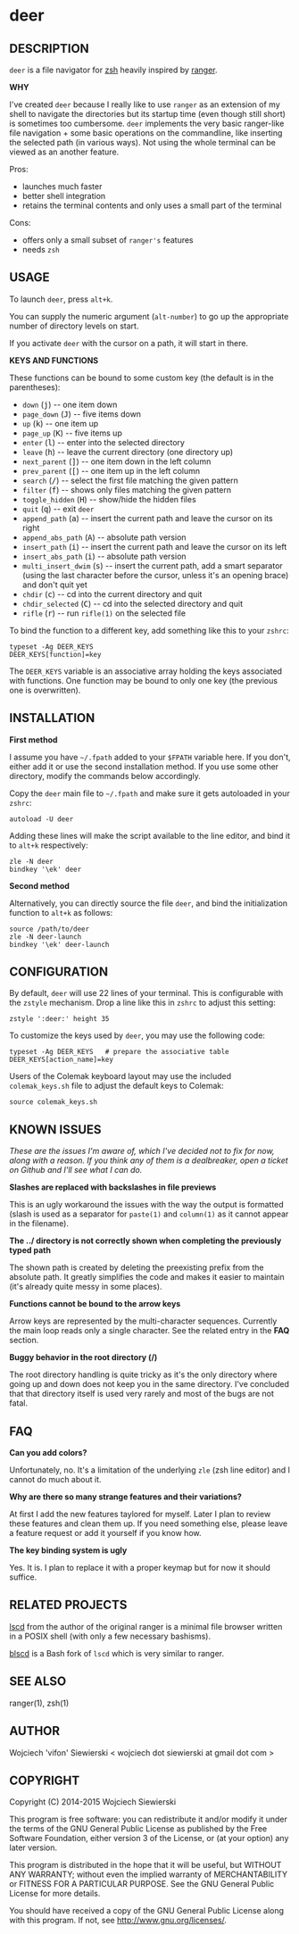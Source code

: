 deer
====

DESCRIPTION
-----------

`deer` is a file navigator for [zsh](http://zsh.sourceforge.net/)
heavily inspired by [ranger](http://ranger.nongnu.org/).

**WHY**

I've created `deer` because I really like to use `ranger` as an
extension of my shell to navigate the directories but its startup time
(even though still short) is sometimes too cumbersome. `deer`
implements the very basic ranger-like file navigation + some basic
operations on the commandline, like inserting the selected path (in
various ways). Not using the whole terminal can be viewed as an
another feature.

Pros:  
* launches much faster  
* better shell integration  
* retains the terminal contents and only uses a small part of the terminal  

Cons:  
* offers only a small subset of `ranger's` features  
* needs `zsh`  

USAGE
-----

To launch `deer`, press `alt+k`.

You can supply the numeric argument (`alt-number`) to go up the
appropriate number of directory levels on start.

If you activate `deer` with the cursor on a path, it will start in there.

**KEYS AND FUNCTIONS**

These functions can be bound to some custom key (the default is in the
parentheses):

* `down` (<kbd>j</kbd>) -- one item down
* `page_down` (<kbd>J</kbd>) -- five items down
* `up` (<kbd>k</kbd>) -- one item up
* `page_up` (<kbd>K</kbd>) -- five items up
* `enter` (<kbd>l</kbd>) -- enter into the selected directory
* `leave` (<kbd>h</kbd>) -- leave the current directory (one directory up)
* `next_parent` (<kbd>]</kbd>) -- one item down in the left column
* `prev_parent` (<kbd>[</kbd>) -- one item up in the left column
* `search` (<kbd>/</kbd>) -- select the first file matching the given pattern
* `filter` (<kbd>f</kbd>) -- shows only files matching the given pattern
* `toggle_hidden` (<kbd>H</kbd>) -- show/hide the hidden files
* `quit` (<kbd>q</kbd>) -- exit `deer`
* `append_path` (<kbd>a</kbd>) -- insert the current path and leave the cursor on
  its right
* `append_abs_path` (<kbd>A</kbd>) -- absolute path version
* `insert_path` (<kbd>i</kbd>) -- insert the current path and leave the cursor on
  its left
* `insert_abs_path` (<kbd>i</kbd>) -- absolute path version
* `multi_insert_dwim` (<kbd>s</kbd>) -- insert the current path, add a smart separator
  (using the last character before the cursor, unless it's an opening
  brace) and don't quit yet
* `chdir` (<kbd>c</kbd>) -- cd into the current directory and quit
* `chdir_selected` (<kbd>C</kbd>) -- cd into the selected directory and quit
* `rifle` (<kbd>r</kbd>) -- run `rifle(1)` on the selected file

To bind the function to a different key, add something like this to
your `zshrc`:

    typeset -Ag DEER_KEYS
    DEER_KEYS[function]=key

The `DEER_KEYS` variable is an associative array holding the keys
associated with functions. One function may be bound to only one key
(the previous one is overwritten).

INSTALLATION
------------

**First method**

I assume you have `~/.fpath` added to your `$FPATH` variable here. If
you don't, either add it or use the second installation method. If you
use some other directory, modify the commands below accordingly.

Copy the `deer` main file to `~/.fpath` and make sure it gets
autoloaded in your `zshrc`:

    autoload -U deer

Adding these lines will make the script available to the line editor, and bind
it to `alt+k` respectively:

    zle -N deer
    bindkey '\ek' deer

**Second method**

Alternatively, you can directly source the file `deer`, and bind the
initialization function to `alt+k` as follows:

    source /path/to/deer
    zle -N deer-launch
    bindkey '\ek' deer-launch

CONFIGURATION
-------------

By default, `deer` will use 22 lines of your terminal. This is configurable
with the `zstyle` mechanism. Drop a line like this in `zshrc` to adjust this
setting:

    zstyle ':deer:' height 35

To customize the keys used by `deer`, you may use the following code:

    typeset -Ag DEER_KEYS   # prepare the associative table
    DEER_KEYS[action_name]=key

Users of the Colemak keyboard layout may use the included
`colemak_keys.sh` file to adjust the default keys to Colemak:

    source colemak_keys.sh

KNOWN ISSUES
------------

_These are the issues I'm aware of, which I've decided not to fix for
now, along with a reason. If you think any of them is a dealbreaker,
open a ticket on Github and I'll see what I can do._

**Slashes are replaced with backslashes in file previews**

This is an ugly workaround the issues with the way the output is
formatted (slash is used as a separator for `paste(1)` and
`column(1)` as it cannot appear in the filename).

**The ../ directory is not correctly shown when completing the
  previously typed path**

The shown path is created by deleting the preexisting prefix from the
absolute path. It greatly simplifies the code and makes it easier to
maintain (it's already quite messy in some places).

**Functions cannot be bound to the arrow keys**

Arrow keys are represented by the multi-character sequences. Currently
the main loop reads only a single character. See the related entry in
the **FAQ** section.

**Buggy behavior in the root directory (/)**

The root directory handling is quite tricky as it's the only directory
where going up and down does not keep you in the same directory. I've
concluded that that directory itself is used very rarely and most of
the bugs are not fatal.

FAQ
---

**Can you add colors?**

Unfortunately, no. It's a limitation of the underlying `zle` (zsh
line editor) and I cannot do much about it.

**Why are there so many strange features and their variations?**

At first I add the new features taylored for myself. Later I plan to
review these features and clean them up. If you need something else,
please leave a feature request or add it yourself if you know how.

**The key binding system is ugly**

Yes. It is. I plan to replace it with a proper keymap but for now it
should suffice.

RELATED PROJECTS
----------------

[lscd](https://github.com/hut/lscd) from the author of the original
ranger is a minimal file browser written in a POSIX shell (with only a
few necessary bashisms).

[blscd](https://github.com/D630/blscd) is a Bash fork of `lscd` which
is very similar to ranger.

SEE ALSO
--------

ranger(1), zsh(1)

AUTHOR
------

Wojciech 'vifon' Siewierski < wojciech dot siewierski at gmail dot com >

COPYRIGHT
---------

Copyright (C) 2014-2015  Wojciech Siewierski

This program is free software: you can redistribute it and/or modify
it under the terms of the GNU General Public License as published by
the Free Software Foundation, either version 3 of the License, or
(at your option) any later version.

This program is distributed in the hope that it will be useful,
but WITHOUT ANY WARRANTY; without even the implied warranty of
MERCHANTABILITY or FITNESS FOR A PARTICULAR PURPOSE.  See the
GNU General Public License for more details.

You should have received a copy of the GNU General Public License
along with this program.  If not, see <http://www.gnu.org/licenses/>.
